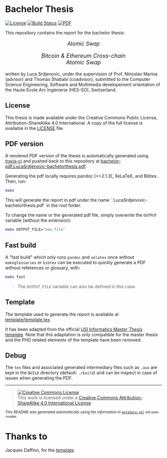 # Bachelor Thesis
[![License](https://img.shields.io/github/license/Skogarmadr/bachelor-thesis.svg)](https://github.com/Skogarmadr/bachelor-thesis/blob/master/LICENSE)
[![Build Status](https://travis-ci.org/jacquesd/master-thesis.svg?branch=master)](https://travis-ci.org/jacquesd/bachelor-thesis)
[![PDF](https://img.shields.io/badge/PDF-latest-blue.svg?style=flat)](https://github.com/Skogarmadr/bachelor-thesis/blob/master-pdf/LucaSrdjenovic-bachelorthesis.pdf)

This repository contains the report for the bachelor thesis:



<p align="center" style="font-size:larger;">
<i>Atomic Swap</i>
</p>
<p align="center" style="font-size:large;">
<i>Bitcoin & Ethereum Cross-chain<br />
Atomic Swap</i>
</p>

written by Luca Srdjenovic, under the supervision of Prof. Ninoslav Marina (advisor)  and   Thomas Shababi (coadvisor), submitted to the Computer Science Engineering, Software and Multimedia developement
orientation of the Haute Ecole Arc Ingénierie (HES-SO), Switzerland.


## License
This thesis is made available under the Creative Commons Public License, Attribution-ShareAlike 4.0
International. A copy of the full license is available in the [LICENSE](/LICENSE) file.

## PDF version
A rendered PDF version of the thesis is automatically generated using [travis-ci](https://travis-ci.org/Skogarmadr/bachelor-thesis) and pushed back to this repository at [bachelor-pdf:LucaSrdjenovic-bachelorthesis.pdf](https://github.com/Skogarmadr/bachelor-thesis/blob/bachelor-pdf/LucaSrdjenovic-bachelorthesis.pdf).

Generating the pdf locally requires pandoc (>=2.1.3), XeLaTeX, and Bibtex. Then, run:

``` bash
make
```

This will generate the report in pdf under the name ``LucaSrdjenovic-bachelorthesis.pdf` in the root folder.

To change the name or the generated pdf file, simply overwrite the `OUTPUT` variable (without the extension):

``` bash
make OUTPUT_FILE="new_file"
```

## Fast build
A "fast build" which only runs `pandoc` and `xelatex` once without `makeglossaries` or `bibtex` can be executed to quickly generate a PDF without references or glossary, with:

``` bash
make fast
```

> The `OUTPUT_FILE` variable can also be defined in this case.

## Template
The template used to generate the report is available at [template/template.tex](template/template.tex).

It has been adapted from the official [USI Informatics Master Thesis template](http://www.inf.usi.ch/msc-thesis-stylesheet-159301.zip). Note that this adaptation is only compatible for the master thesis and the PHD related elements of the template have been removed.

## Debug
The `tex` files and associated generated intermediary  files such as `.aux` are kept in the `BUILD` directory (default: `./build`) and can be inspect in case of issues when generating the PDF.

---
><a rel="license" href="http://creativecommons.org/licenses/by-sa/4.0/"><img alt="Creative Commons License" style="border-width:0" src="https://i.creativecommons.org/l/by-sa/4.0/88x31.png" /></a><br />This
work is licensed under a
<a rel="license" href="http://creativecommons.org/licenses/by-sa/4.0/">Creative
Commons Attribution-ShareAlike 4.0 International License</a>.

<small><i>This README was generated automatically using the information in [`metadata.yml`](metadata.yml) via `make readme`.</i></small>

# Thanks to
Jacques Dafflon, for the [template](https://github.com/0xjac/master-thesis).